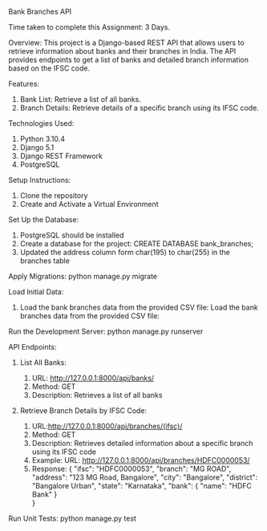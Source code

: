 Bank Branches API

Time taken to complete this Assignment: 3 Days. 

Overview: 
This project is a Django-based REST API that allows users to retrieve information about banks and their branches in India. The API provides endpoints to get a list of banks and detailed branch information based on the IFSC code.

Features: 
1. Bank List: Retrieve a list of all banks.
2. Branch Details: Retrieve details of a specific branch using its IFSC code.

Technologies Used: 
1. Python 3.10.4
2. Django 5.1
3. Django REST Framework
4. PostgreSQL

Setup Instructions:
1. Clone the repository
2. Create and Activate a Virtual Environment

Set Up the Database:
1. PostgreSQL should be installed
2. Create a database for the project: 
   CREATE DATABASE bank_branches;
3. Updated the address column form char(195) to char(255) in the branches table

Apply Migrations: python manage.py migrate

Load Initial Data: 
1. Load the bank branches data from the provided CSV file: Load the bank branches data from the provided CSV file:

Run the Development Server: python manage.py runserver

API Endpoints:
1. List All Banks:
    1. URL: http://127.0.0.1:8000/api/banks/
    2. Method: GET
    3. Description: Retrieves a list of all banks

2. Retrieve Branch Details by IFSC Code:
    1. URL:http://127.0.0.1:8000/api/branches/(ifsc)/
    2. Method: GET
    3. Description: Retrieves detailed information about a specific branch using its IFSC code
    4. Example: URL: http://127.0.0.1:8000/api/branches/HDFC0000053/
    5. Response:
           {
              "ifsc": "HDFC0000053",
              "branch": "MG ROAD",
              "address": "123 MG Road, Bangalore",
              "city": "Bangalore",
              "district": "Bangalore Urban",
              "state": "Karnataka",
              "bank":
                {
                  "name": "HDFC Bank"
                }  
            }

Run Unit Tests: python manage.py test
